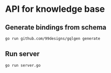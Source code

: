 # API for knowledge base

## Generate bindings from schema

```bash
go run github.com/99designs/gqlgen generate
```

## Run server

```bash
go run server.go
```
